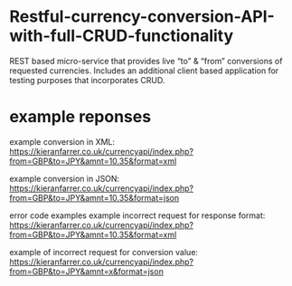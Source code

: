 # Restful-currency-conversion-API-with-full-CRUD-functionality
REST based micro-service that provides live “to” &amp; “from” conversions of requested currencies. Includes an additional client based application for testing purposes that incorporates CRUD.

# example reponses
example conversion in XML: https://kieranfarrer.co.uk/currencyapi/index.php?from=GBP&to=JPY&amnt=10.35&format=xml

example conversion in JSON: https://kieranfarrer.co.uk/currencyapi/index.php?from=GBP&to=JPY&amnt=10.35&format=json

error code examples 
example incorrect request for response format: https://kieranfarrer.co.uk/currencyapi/index.php?from=GBP&to=JPY&amnt=10.35&format=xml

example of incorrect request for conversion value: https://kieranfarrer.co.uk/currencyapi/index.php?from=GBP&to=JPY&amnt=x&format=json
